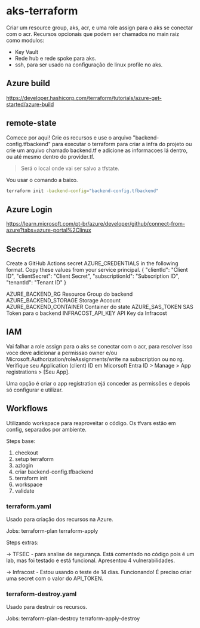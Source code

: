 # aks-terraform

Criar um resource group, aks, acr, e uma role assign para o aks se conectar com o acr.
Recursos opcionais que podem ser chamados no main raiz como modulos:

- Key Vault
- Rede hub e rede spoke para aks.
- ssh, para ser usado na configuração de linux profile no aks.

## Azure build

<https://developer.hashicorp.com/terraform/tutorials/azure-get-started/azure-build>

## remote-state

Comece por aqui! Crie os recursos e use o arquivo "backend-config.tfbackend" para executar o terraform para criar a infra do projeto ou crie um arquivo chamado backend.tf e adicione as informacoes lá dentro, ou até mesmo dentro do provider.tf.

> Será o local onde vai ser salvo a tfstate.

Vou usar o comando a baixo.

```bash
terraform init -backend-config="backend-config.tfbackend"
```

## Azure Login

<https://learn.microsoft.com/pt-br/azure/developer/github/connect-from-azure?tabs=azure-portal%2Clinux>

## Secrets

Create a GitHub Actions secret AZURE_CREDENTIALS in the following format. Copy these values from your service principal.
  {
      "clientId": "Client ID",
      "clientSecret": "Client Secret",
      "subscriptionId": "Subscription ID",
      "tenantId": "Tenant ID"
  }

AZURE_BACKEND_RG Resource Group do backend
AZURE_BACKEND_STORAGE Storage Account
AZURE_BACKEND_CONTAINER Container do state
AZURE_SAS_TOKEN SAS Token para o backend
INFRACOST_API_KEY API Key da Infracost

## IAM

Vai falhar a role assign para o aks se conectar com o acr, para resolver isso voce deve adicionar a permissao owner e/ou Microsoft.Authorization/roleAssignments/write na subscription ou no rg. Verifique seu Application (client) ID em Micorsoft Entra ID > Manage > App registrations > [Seu App].

Uma opção é criar o app registration ejá conceder as permissões e depois só configurar e utilizar.

## Workflows

Utilizando workspace para reaproveitar o código. Os tfvars estão em config, separados por ambiente.

Steps base:

1. checkout
2. setup terraform
3. azlogin
4. criar backend-config.tfbackend
5. terraform init
6. workspace
7. validate

### terraform.yaml

Usado para criação dos recursos na Azure.

Jobs:
  terraform-plan
  terraform-apply

Steps extras:

-> TFSEC - para analise de segurança. Está comentado no código pois é um lab, mas foi testado e está funcional. Apresentou 4 vulnerabilidades.

-> Infracost - Estou usando o teste de 14 dias. Funcionando! É preciso criar uma secret com o valor do API_TOKEN.

### terraform-destroy.yaml

Usado para destruir os recursos.

Jobs:
  terraform-plan-destroy
  terraform-apply-destroy
